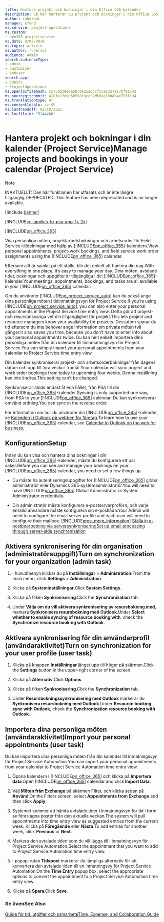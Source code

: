 ```yaml
---
title: Hantera projekt och bokningar i din Office 365-kalender
description: Så här hanterar du projekt och bokningar i din Office 365-kalender
author: ruhercul
manager: kfend
ms.service: project-operations
ms.custom:
- dyn365-projectservice
ms.date: 8/03/2018
ms.topic: article
ms.author: ruhercul
audience: Admin
search.audienceType:
- admin
- customizer
- enduser
search.app:
- D365PS
- ProjectOperations
ms.openlocfilehash: c575bd3deba5bcde2526ccfc598327917bf91642
ms.sourcegitcommit: 418fa1fe9d605b8faccc2d5dee1b04b4e753f194
ms.translationtype: HT
ms.contentlocale: sv-SE
ms.lasthandoff: 02/10/2021
ms.locfileid: "5144480"
---
```

# <a name="manage-projects-and-bookings-in-your-calendar-project-service"></a><span data-ttu-id="f1834-103">Hantera projekt och bokningar i din kalender (Project Service)</span><span class="sxs-lookup"><span data-stu-id="f1834-103">Manage projects and bookings in your calendar (Project Service)</span></span>

> [!Note]
> <span data-ttu-id="f1834-104">INAKTUELLT: Den här funktionen har utfasats och är inte längre tillgänglig.</span><span class="sxs-lookup"><span data-stu-id="f1834-104">DEPRECATED: This feature has been deprecated and is no longer available.</span></span>

[!include [banner](../includes/psa-now-project-operations.md)]

[!INCLUDE[cc-applies-to-psa-app-1x-2x](../includes/cc-applies-to-psa-app-1x-2x.md)]

[!INCLUDE[pn_office_365](../includes/pn-office-365.md)] 

<span data-ttu-id="f1834-105">Visa personliga möten, projektarbetsbokningar och arbetsorder för Field Service-tilldelningar med hjälp av [!INCLUDE[pn_office_365](../includes/pn-office-365.md)]-kalendern.</span><span class="sxs-lookup"><span data-stu-id="f1834-105">View personal appointments, project-work bookings, and field service work order assignments using the [!INCLUDE[pn_office_365](../includes/pn-office-365.md)] calendar.</span></span>  
  
 <span data-ttu-id="f1834-106">Eftersom allt är samlat på ett ställe, blir det enkelt att hantera din dag.</span><span class="sxs-lookup"><span data-stu-id="f1834-106">With everything in one place, it’s easy to manage your day.</span></span> <span data-ttu-id="f1834-107">Dina möten, avtalade tider, bokningar och uppgifter är tillgängliga i din [!INCLUDE[pn_office_365](../includes/pn-office-365.md)]-kalender.</span><span class="sxs-lookup"><span data-stu-id="f1834-107">Your meetings, appointments, bookings, and tasks are all available in your [!INCLUDE[pn_office_365](../includes/pn-office-365.md)] calendar.</span></span>  
  
 <span data-ttu-id="f1834-108">Om du använder [!INCLUDE[pn_project_service_auto](../includes/pn-project-service-auto.md)] kan du också ange dina personliga möten i tidinmatningsvyn för Project Service.</span><span class="sxs-lookup"><span data-stu-id="f1834-108">If you’re using [!INCLUDE[pn_project_service_auto](../includes/pn-project-service-auto.md)], you can also enter your personal appointments in the Project Service time entry view.</span></span> <span data-ttu-id="f1834-109">Detta gör att projekt- och resursansvariga vet din tillgänglighet för projekt.</span><span class="sxs-lookup"><span data-stu-id="f1834-109">This lets project and resource managers know your availability for projects.</span></span> <span data-ttu-id="f1834-110">Dessutom sparar du tid eftersom du inte behöver ange information om privata möten två gånger.</span><span class="sxs-lookup"><span data-stu-id="f1834-110">It also saves you time, because you don’t have to enter info about your personal appointments twice.</span></span> <span data-ttu-id="f1834-111">Du kan helt enkelt importera dina personliga möten från din kalender till tidinmatningsvyn för Project Service.</span><span class="sxs-lookup"><span data-stu-id="f1834-111">You can simply import your personal appointments from your calendar to Project Service time entry view.</span></span>  
  
 <span data-ttu-id="f1834-112">Din kalender synkroniserar projekt- och arbetsorderbokningar från dagens datum och upp till fyra veckor framåt.</span><span class="sxs-lookup"><span data-stu-id="f1834-112">Your calendar will sync project and work order bookings from today to upcoming four weeks.</span></span> <span data-ttu-id="f1834-113">Denna inställning kan inte ändras.</span><span class="sxs-lookup"><span data-stu-id="f1834-113">This setting can’t be changed.</span></span>  
  
 <span data-ttu-id="f1834-114">Synkroniserar stöds endast åt ena hållet, från PSA till din [!INCLUDE[pn_office_365](../includes/pn-office-365.md)]-kalender.</span><span class="sxs-lookup"><span data-stu-id="f1834-114">Syncing is only supported one way, from PSA to your [!INCLUDE[pn_office_365](../includes/pn-office-365.md)] calendar.</span></span> <span data-ttu-id="f1834-115">Du kan synkronisera i omvänd ordning.</span><span class="sxs-lookup"><span data-stu-id="f1834-115">You can sync in the reverse order.</span></span> 
  
 <span data-ttu-id="f1834-116">För information om hur du använder din [!INCLUDE[pn_office_365](../includes/pn-office-365.md)]-kalender, se [Kalendern i Outlook på webben för företag](https://support.office.com/article/Calendar-in-Outlook-on-the-web-for-business-5219c457-d1fe-4c2f-9032-1a816b88e936).</span><span class="sxs-lookup"><span data-stu-id="f1834-116">To learn how to use your [!INCLUDE[pn_office_365](../includes/pn-office-365.md)] calendar, see [Calendar in Outlook on the web for business](https://support.office.com/article/Calendar-in-Outlook-on-the-web-for-business-5219c457-d1fe-4c2f-9032-1a816b88e936).</span></span>  
  
## <a name="setup"></a><span data-ttu-id="f1834-117">Konfiguration</span><span class="sxs-lookup"><span data-stu-id="f1834-117">Setup</span></span>  
 <span data-ttu-id="f1834-118">Innan du kan visa och hantera dina bokningar i din [!INCLUDE[pn_office_365](../includes/pn-office-365.md)]-kalender, måste du konfigurera ett par saker.</span><span class="sxs-lookup"><span data-stu-id="f1834-118">Before you can see and manage your bookings on your [!INCLUDE[pn_office_365](../includes/pn-office-365.md)] calendar, you need to set a few things up.</span></span>  
  
- <span data-ttu-id="f1834-119">Du måste ha autentiseringsuppgifter för [!INCLUDE[pn_office_365](../includes/pn-office-365.md)] global administratör eller Dynamics 365-systemadministratör.</span><span class="sxs-lookup"><span data-stu-id="f1834-119">You will need to have [!INCLUDE[pn_office_365](../includes/pn-office-365.md)] Global Administrator or System Administrator credentials.</span></span>  
  
- <span data-ttu-id="f1834-120">Din administratör måste konfigurera e-postserverprofilen, och varje enskild användare måste konfigurera sin e-postlåda.</span><span class="sxs-lookup"><span data-stu-id="f1834-120">Your Admin will need to configure the email server profile and each user will need to configure their mailbox.</span></span> [!INCLUDE[proc_more_information](../includes/proc-more-information.md)] <span data-ttu-id="f1834-121">[Ställa in e-postbearbetning via serversynkronisering](https://docs.microsoft.com/dynamics365/customerengagement/on-premises/admin/set-up-server-side-synchronization-of-email-appointments-contacts-and-tasks)</span><span class="sxs-lookup"><span data-stu-id="f1834-121">[Set up email processing through server-side synchronization](https://docs.microsoft.com/dynamics365/customerengagement/on-premises/admin/set-up-server-side-synchronization-of-email-appointments-contacts-and-tasks)</span></span>  
  
## <a name="turn-on-synchronization-for-your-organization-admin-task"></a><span data-ttu-id="f1834-122">Aktivera synkronisering för din organisation (administratörsuppgift)</span><span class="sxs-lookup"><span data-stu-id="f1834-122">Turn on synchronization for your organization (admin task)</span></span>  
  
1.  <span data-ttu-id="f1834-123">I huvudmenyn klickar du på **Inställningar** > **Administration**.</span><span class="sxs-lookup"><span data-stu-id="f1834-123">From the main menu, click **Settings** > **Administration**.</span></span>  
  
2.  <span data-ttu-id="f1834-124">Klicka på **Systeminställningar.**</span><span class="sxs-lookup"><span data-stu-id="f1834-124">Click **System Settings**.</span></span>  
  
3.  <span data-ttu-id="f1834-125">Klicka på fliken **Synkronisering**.</span><span class="sxs-lookup"><span data-stu-id="f1834-125">Click the **Synchronization** tab.</span></span>  
  
4.  <span data-ttu-id="f1834-126">Under **Välja om du vill aktivera synkronisering av resursbokning med**, markera **Synkronisera resursbokning med Outlook**.</span><span class="sxs-lookup"><span data-stu-id="f1834-126">Under **Select whether to enable syncing of resource booking with**, check the **Synchronize resource booking with Outlook**.</span></span>  
  
## <a name="turn-on-synchronization-for-your-user-profile-user-task"></a><span data-ttu-id="f1834-127">Aktivera synkronisering för din användarprofil (användaraktivitet)</span><span class="sxs-lookup"><span data-stu-id="f1834-127">Turn on synchronization for your user profile (user task)</span></span>  
  
1.  <span data-ttu-id="f1834-128">Klicka på knappen **Inställningar** längst upp till höger på skärmen.</span><span class="sxs-lookup"><span data-stu-id="f1834-128">Click the **Settings** button in the upper-right corner of the screen.</span></span>  
  
2.  <span data-ttu-id="f1834-129">Klicka på **Alternativ**.</span><span class="sxs-lookup"><span data-stu-id="f1834-129">Click **Options**.</span></span>  
  
3.  <span data-ttu-id="f1834-130">Klicka på fliken **Synkronisering**.</span><span class="sxs-lookup"><span data-stu-id="f1834-130">Click the **Synchronization** tab.</span></span>  
  
4.  <span data-ttu-id="f1834-131">Under **Resursbokningssynkronisering med Outlook** markerar du **Synkronisera resursbokning med Outlook**.</span><span class="sxs-lookup"><span data-stu-id="f1834-131">Under **Resource booking sync with Outlook**, check the **Synchronization resource booking with Outlook**.</span></span>  
  
## <a name="import-your-personal-appointments-user-task"></a><span data-ttu-id="f1834-132">Importera dina personliga möten (användaraktivitet)</span><span class="sxs-lookup"><span data-stu-id="f1834-132">Import your personal appointments (user task)</span></span>  
 <span data-ttu-id="f1834-133">Du kan importera dina personliga möten från din kalender till inmatningsvyn för Project Service Automation.</span><span class="sxs-lookup"><span data-stu-id="f1834-133">You can import your personal appointments from your calendar to Project Service Automation time entry view.</span></span>  
  
1. <span data-ttu-id="f1834-134">Öppna kalendern i [!INCLUDE[pn_office_365](../includes/pn-office-365.md)] och klicka på **Importera data**.</span><span class="sxs-lookup"><span data-stu-id="f1834-134">Open [!INCLUDE[pn_office_365](../includes/pn-office-365.md)] calendar and click **Import Data**.</span></span>  
  
2. <span data-ttu-id="f1834-135">Välj **Möten från Exchange** på skärmen Filter, och klicka sedan på **Använd**.</span><span class="sxs-lookup"><span data-stu-id="f1834-135">On the Filters screen, select **Appointments from Exchange** and then click **Apply**.</span></span>  
  
3. <span data-ttu-id="f1834-136">Systemet kommer att hämta avtalade tider i inmatningsvyn för tid i form av föreslagna poster från den aktuella veckan.</span><span class="sxs-lookup"><span data-stu-id="f1834-136">The system will pull appointments into time entry view as suggested entries from the current week.</span></span> <span data-ttu-id="f1834-137">Klicka på **Föregående** eller **Nästa**.</span><span class="sxs-lookup"><span data-stu-id="f1834-137">To add entries for another week, click **Previous** or **Next**.</span></span>  
  
4. <span data-ttu-id="f1834-138">Markera den avtalade tiden som du vill lägga till i inmatningsvyn för Project Service Automation.</span><span class="sxs-lookup"><span data-stu-id="f1834-138">Select the appointment that you want to add to Project Service Automation time entry view.</span></span>  
  
5. <span data-ttu-id="f1834-139">I popup-rutan **Tidspost** markerar du lämpliga alternativ för att konvertera den avtalade tiden till en inmatningsvy för Project Service Automation.</span><span class="sxs-lookup"><span data-stu-id="f1834-139">On the **Time Entry** popup box, select the appropriate options to convert the appointment to a Project Service Automation time entry view.</span></span>  
  
6. <span data-ttu-id="f1834-140">Klicka på **Spara**.</span><span class="sxs-lookup"><span data-stu-id="f1834-140">Click **Save**.</span></span>  
  
### <a name="see-also"></a><span data-ttu-id="f1834-141">Se även</span><span class="sxs-lookup"><span data-stu-id="f1834-141">See Also</span></span>  
 [<span data-ttu-id="f1834-142">Guide för tid, utgifter och samarbete</span><span class="sxs-lookup"><span data-stu-id="f1834-142">Time, Expense, and Collaboration Guide</span></span>](../psa/time-expense-collaboration-guide.md)

